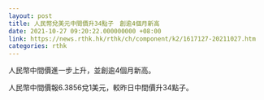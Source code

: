 ```yaml
---
layout: post
title: 人民幣兌美元中間價升34點子　創逾4個月新高
date: 2021-10-27 09:20:22.000000000 +08:00
link: https://news.rthk.hk/rthk/ch/component/k2/1617127-20211027.htm
categories: rthk
---
```


人民幣中間價進一步上升，並創逾4個月新高。

人民幣中間價報6.3856兌1美元，較昨日中間價升34點子。
